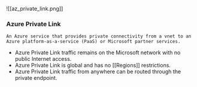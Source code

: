 ![[az_private_link.png]]


### Azure Private Link
	An Azure service that provides private connectivity from a vnet to an Azure platform-as-a-service (PaaS) or Microsoft partner services.

- Azure Private Link traffic remains on the Microsoft network with no public Internet access.
- Azure Private Link is global and has no [[Regions]] restrictions.
- Azure Private Link traffic from anywhere can be routed through the private endpoint.